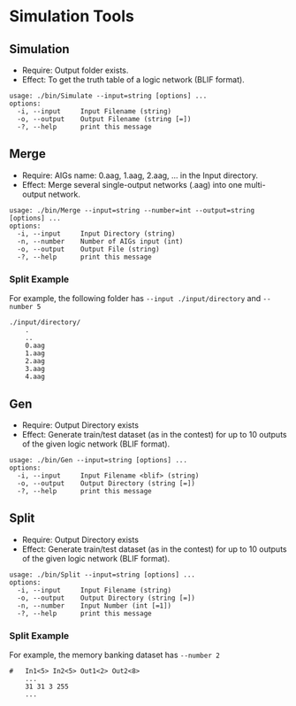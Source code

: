 # Simulation Tools

## Simulation
- Require:   Output folder exists.
- Effect:    To get the truth table of a logic network (BLIF format).
```
usage: ./bin/Simulate --input=string [options] ... 
options:
  -i, --input     Input Filename (string)
  -o, --output    Output Filename (string [=])
  -?, --help      print this message
```

## Merge
- Require:   AIGs name: 0.aag, 1.aag, 2.aag, ... in the Input directory.
- Effect:    Merge several single-output networks (.aag) into one multi-output network.
```
usage: ./bin/Merge --input=string --number=int --output=string [options] ... 
options:
  -i, --input     Input Directory (string)
  -n, --number    Number of AIGs input (int)
  -o, --output    Output File (string)
  -?, --help      print this message
```

### Split Example
For example, the following folder has `--input ./input/directory` and `--number 5`
```
./input/directory/
    .
    ..
    0.aag
    1.aag
    2.aag
    3.aag
    4.aag
```

## Gen
- Require:   Output Directory exists
- Effect:    Generate train/test dataset (as in the contest) for up to 10 outputs of the given logic network (BLIF format).
```
usage: ./bin/Gen --input=string [options] ... 
options:
  -i, --input     Input Filename <blif> (string)
  -o, --output    Output Directory (string [=])
  -?, --help      print this message
```

## Split
- Require:   Output Directory exists
- Effect:    Generate train/test dataset (as in the contest) for up to 10 outputs of the given logic network (BLIF format).
```
usage: ./bin/Split --input=string [options] ... 
options:
  -i, --input     Input Filename (string)
  -o, --output    Output Directory (string [=])
  -n, --number    Input Number (int [=1])
  -?, --help      print this message
```

### Split Example
For example, the memory banking dataset has `--number 2`
```
#   In1<5> In2<5> Out1<2> Out2<8>
    ...
    31 31 3 255
    ...
```
